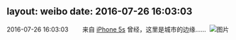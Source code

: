 layout: weibo
date: 2016-07-26 16:03:03
---
<meta name="referrer" content="no-referrer" />

2016-07-26 16:03:03  &nbsp;&nbsp;&nbsp;&nbsp;&nbsp;&nbsp; 来自 <a href="sinaweibo://customweibosource" rel="nofollow">iPhone 5s</a>
曾经，这里是城市的边缘…… ​​​
![图片](https://ww2.sinaimg.cn/large/6d2a6003jw1f67dc7ndfaj20qo0zkdv6.jpg)

